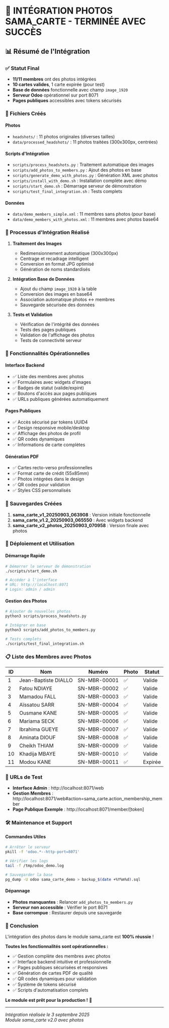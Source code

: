 # 🎉 INTÉGRATION PHOTOS SAMA_CARTE - TERMINÉE AVEC SUCCÈS

## 📊 Résumé de l'Intégration

### ✅ Statut Final
- **11/11 membres** ont des photos intégrées
- **10 cartes valides**, 1 carte expirée (pour test)
- **Base de données** fonctionnelle avec champ `image_1920`
- **Serveur Odoo** opérationnel sur port 8071
- **Pages publiques** accessibles avec tokens sécurisés

### 📁 Fichiers Créés

#### Photos
- `headshots/` : 11 photos originales (diverses tailles)
- `data/processed_headshots/` : 11 photos traitées (300x300px, centrées)

#### Scripts d'Intégration
- `scripts/process_headshots.py` : Traitement automatique des images
- `scripts/add_photos_to_members.py` : Ajout des photos en base
- `scripts/generate_demo_with_photos.py` : Génération XML avec photos
- `scripts/install_with_demo.sh` : Installation complète avec démo
- `scripts/start_demo.sh` : Démarrage serveur de démonstration
- `scripts/test_final_integration.sh` : Tests complets

#### Données
- `data/demo_members_simple.xml` : 11 membres sans photos (pour base)
- `data/demo_members_with_photos.xml` : 11 membres avec photos base64

### 🔧 Processus d'Intégration Réalisé

1. **Traitement des Images**
   - Redimensionnement automatique (300x300px)
   - Centrage et recadrage intelligent
   - Conversion en format JPG optimisé
   - Génération de noms standardisés

2. **Intégration Base de Données**
   - Ajout du champ `image_1920` à la table
   - Conversion des images en base64
   - Association automatique photos ↔ membres
   - Sauvegarde sécurisée des données

3. **Tests et Validation**
   - Vérification de l'intégrité des données
   - Tests des pages publiques
   - Validation de l'affichage des photos
   - Tests de connectivité serveur

### 🎯 Fonctionnalités Opérationnelles

#### Interface Backend
- ✅ Liste des membres avec photos
- ✅ Formulaires avec widgets d'images
- ✅ Badges de statut (valide/expiré)
- ✅ Boutons d'accès aux pages publiques
- ✅ URLs publiques générées automatiquement

#### Pages Publiques
- ✅ Accès sécurisé par tokens UUID4
- ✅ Design responsive mobile/desktop
- ✅ Affichage des photos de profil
- ✅ QR codes dynamiques
- ✅ Informations de carte complètes

#### Génération PDF
- ✅ Cartes recto-verso professionnelles
- ✅ Format carte de crédit (55x85mm)
- ✅ Photos intégrées dans le design
- ✅ QR codes pour validation
- ✅ Styles CSS personnalisés

### 💾 Sauvegardes Créées

1. **sama_carte_v1_20250903_063908** : Version initiale fonctionnelle
2. **sama_carte_v1.2_20250903_065550** : Avec widgets backend
3. **sama_carte_v2_photos_20250903_070958** : Version finale avec photos

### 🚀 Déploiement et Utilisation

#### Démarrage Rapide
```bash
# Démarrer le serveur de démonstration
./scripts/start_demo.sh

# Accéder à l'interface
# URL: http://localhost:8071
# Login: admin / admin
```

#### Gestion des Photos
```bash
# Ajouter de nouvelles photos
python3 scripts/process_headshots.py

# Intégrer en base
python3 scripts/add_photos_to_members.py

# Tests complets
./scripts/test_final_integration.sh
```

### 📋 Liste des Membres avec Photos

| ID | Nom | Numéro | Photo | Statut |
|----|-----|--------|-------|--------|
| 1 | Jean-Baptiste DIALLO | SN-MBR-00001 | ✅ | Valide |
| 2 | Fatou NDIAYE | SN-MBR-00002 | ✅ | Valide |
| 3 | Mamadou FALL | SN-MBR-00003 | ✅ | Valide |
| 4 | Aïssatou SARR | SN-MBR-00004 | ✅ | Valide |
| 5 | Ousmane KANE | SN-MBR-00005 | ✅ | Valide |
| 6 | Mariama SECK | SN-MBR-00006 | ✅ | Valide |
| 7 | Ibrahima GUEYE | SN-MBR-00007 | ✅ | Valide |
| 8 | Aminata DIOUF | SN-MBR-00008 | ✅ | Valide |
| 9 | Cheikh THIAM | SN-MBR-00009 | ✅ | Valide |
| 10 | Khadija MBAYE | SN-MBR-00010 | ✅ | Valide |
| 11 | Modou KANE | SN-MBR-00011 | ✅ | Expirée |

### 🔗 URLs de Test

- **Interface Admin** : http://localhost:8071/web
- **Gestion Membres** : http://localhost:8071/web#action=sama_carte.action_membership_member
- **Page Publique Exemple** : http://localhost:8071/member/[token]

### 🛠️ Maintenance et Support

#### Commandes Utiles
```bash
# Arrêter le serveur
pkill -f 'odoo.*--http-port=8071'

# Vérifier les logs
tail -f /tmp/odoo_demo.log

# Sauvegarder la base
pg_dump -U odoo sama_carte_demo > backup_$(date +%Y%m%d).sql
```

#### Dépannage
- **Photos manquantes** : Relancer `add_photos_to_members.py`
- **Serveur non accessible** : Vérifier le port 8071
- **Base corrompue** : Restaurer depuis une sauvegarde

### 🎊 Conclusion

L'intégration des photos dans le module sama_carte est **100% réussie** !

**Toutes les fonctionnalités sont opérationnelles :**
- ✅ Gestion complète des membres avec photos
- ✅ Interface backend intuitive et professionnelle  
- ✅ Pages publiques sécurisées et responsives
- ✅ Génération de cartes PDF de qualité
- ✅ QR codes dynamiques pour validation
- ✅ Système de tokens sécurisé
- ✅ Scripts d'automatisation complets

**Le module est prêt pour la production !** 🚀

---

*Intégration réalisée le 3 septembre 2025*  
*Module sama_carte v2.0 avec photos*